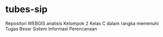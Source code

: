 # tubes-sip
Repositori WEBGIS analisis Kelompok 2 Kelas C dalam rangka memenuhi Tugas Besar Sistem Informasi Perencanaan
